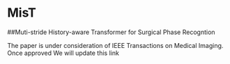 # MisT
##Muti-stride History-aware Transformer for Surgical Phase Recogntion

The paper is under consideration of IEEE Transactions on Medical Imaging. Once approved We will update this link

